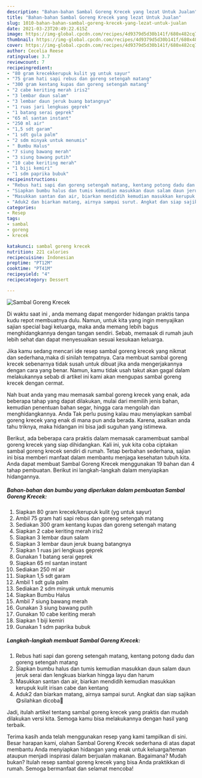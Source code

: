```yaml
---
description: "Bahan-bahan Sambal Goreng Krecek yang lezat Untuk Jualan"
title: "Bahan-bahan Sambal Goreng Krecek yang lezat Untuk Jualan"
slug: 1010-bahan-bahan-sambal-goreng-krecek-yang-lezat-untuk-jualan
date: 2021-03-23T20:49:22.615Z
image: https://img-global.cpcdn.com/recipes/4d9379d5d30b141f/680x482cq70/sambal-goreng-krecek-foto-resep-utama.jpg
thumbnail: https://img-global.cpcdn.com/recipes/4d9379d5d30b141f/680x482cq70/sambal-goreng-krecek-foto-resep-utama.jpg
cover: https://img-global.cpcdn.com/recipes/4d9379d5d30b141f/680x482cq70/sambal-goreng-krecek-foto-resep-utama.jpg
author: Cecelia Reese
ratingvalue: 3.7
reviewcount: 7
recipeingredient:
- "80 gram krecekkerupuk kulit yg untuk sayur"
- "75 gram hati sapi rebus dan goreng setengah matang"
- "300 gram kentang kupas dan goreng setengah matang"
- "2 cabe keriting merah iris2"
- "3 lembar daun salam"
- "3 lembar daun jeruk buang batangnya"
- "1 ruas jari lengkuas geprek"
- "1 batang serai geprek"
- "65 ml santan instant"
- "250 ml air"
- "1,5 sdt garam"
- "1 sdt gula palm"
- "2 sdm minyak untuk menumis"
- " Bumbu Halus"
- "7 siung bawang merah"
- "3 siung bawang putih"
- "10 cabe keriting merah"
- "1 biji kemiri"
- "1 sdm paprika bubuk"
recipeinstructions:
- "Rebus hati sapi dan goreng setengah matang, kentang potong dadu dan goreng setengah matang"
- "Siapkan bumbu halus dan tumis kemudian masukkan daun salam daun jeruk serai dan lengkuas biarkan hingga layu dan harum"
- "Masukkan santan dan air, biarkan mendidih kemudian masukkan kerupuk kulit irisan cabe dan kentang"
- "Aduk2 dan biarkan matang, airnya sampai surut. Angkat dan siap sajikan😋silahkan dicoba🙏"
categories:
- Resep
tags:
- sambal
- goreng
- krecek

katakunci: sambal goreng krecek 
nutrition: 221 calories
recipecuisine: Indonesian
preptime: "PT12M"
cooktime: "PT41M"
recipeyield: "4"
recipecategory: Dessert

---
```



![Sambal Goreng Krecek](https://img-global.cpcdn.com/recipes/4d9379d5d30b141f/680x482cq70/sambal-goreng-krecek-foto-resep-utama.jpg)

Di waktu  saat ini , anda memang dapat mengorder hidangan praktis tanpa kudu repot membuatnya dulu. Namun, untuk kita yang ingin menyajikan sajian special bagi keluarga, maka anda memang lebih bagus menghidangkannya dengan tangan sendiri. Sebab, memasak di rumah jauh lebih sehat dan dapat menyesuaikan sesuai kesukaan keluarga.

Jika kamu sedang mencari ide resep sambal goreng krecek yang nikmat dan sederhana,maka di sinilah tempatnya. Cara membuat sambal goreng krecek  sebenarnya tidak susah untuk dibuat jika anda mengerjakannya dengan cara yang benar. Namun, kamu tidak usah takut akan gagal dalam melakukannya 
sebab di artikel ini kami akan mengupas sambal goreng krecek dengan cermat.  



Nah buat anda yang mau memasak sambal goreng krecek yang enak, ada beberapa tahap yang dapat dilakukan, mulai dari memilih jenis bahan, kemudian penentuan bahan segar, hingga cara mengolah dan menghidangkannya. Anda Tak perlu pusing kalau mau menyiapkan sambal goreng krecek yang enak di mana pun anda berada. Karena, asalkan anda  tahu triknya, maka hidangan ini bisa jadi suguhan yang istimewa.

Berikut, ada beberapa cara praktis  dalam memasak caramembuat sambal goreng krecek yang siap dihidangkan. Kali ini, yuk kita coba ciptakan sambal goreng krecek sendiri di rumah. Tetap berbahan sederhana, sajian ini bisa memberi manfaat dalam membantu menjaga kesehatan tubuh kita. Anda dapat membuat Sambal Goreng Krecek menggunakan 19 bahan dan 4 tahap pembuatan. Berikut ini langkah-langkah dalam menyiapkan hidangannya.

<!--inarticleads1-->

##### Bahan-bahan dan bumbu yang diperlukan dalam pembuatan Sambal Goreng Krecek:

1. Siapkan 80 gram krecek/kerupuk kulit (yg untuk sayur)
1. Ambil 75 gram hati sapi rebus dan goreng setengah matang
1. Sediakan 300 gram kentang kupas dan goreng setengah matang
1. Siapkan 2 cabe keriting merah iris2
1. Siapkan 3 lembar daun salam
1. Siapkan 3 lembar daun jeruk buang batangnya
1. Siapkan 1 ruas jari lengkuas geprek
1. Gunakan 1 batang serai geprek
1. Siapkan 65 ml santan instant
1. Sediakan 250 ml air
1. Siapkan 1,5 sdt garam
1. Ambil 1 sdt gula palm
1. Sediakan 2 sdm minyak untuk menumis
1. Siapkan  Bumbu Halus
1. Ambil 7 siung bawang merah
1. Gunakan 3 siung bawang putih
1. Gunakan 10 cabe keriting merah
1. Siapkan 1 biji kemiri
1. Gunakan 1 sdm paprika bubuk




<!--inarticleads2-->

##### Langkah-langkah membuat Sambal Goreng Krecek:

1. Rebus hati sapi dan goreng setengah matang, kentang potong dadu dan goreng setengah matang
1. Siapkan bumbu halus dan tumis kemudian masukkan daun salam daun jeruk serai dan lengkuas biarkan hingga layu dan harum
1. Masukkan santan dan air, biarkan mendidih kemudian masukkan kerupuk kulit irisan cabe dan kentang
1. Aduk2 dan biarkan matang, airnya sampai surut. Angkat dan siap sajikan😋silahkan dicoba🙏




Jadi, itulah artikel tentang  sambal goreng krecek  yang praktis dan mudah dilakukan versi kita. Semoga kamu bisa melakukannya dengan hasil yang terbaik. 

Terima kasih anda telah menggunakan resep yang kami tampilkan di sini. Besar harapan kami, olahan  Sambal Goreng Krecek sederhana di atas dapat membantu Anda menyiapkan hidangan yang enak untuk keluarga/teman ataupun menjadi inspirasi dalam berjualan makanan. Bagaimana? Mudah bukan? Itulah resep sambal goreng krecek yang bisa Anda praktikkan di rumah. Semoga bermanfaat dan selamat mencoba!

